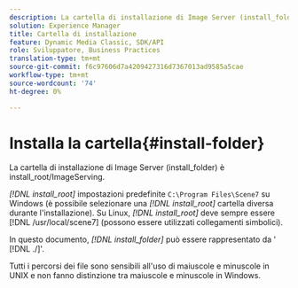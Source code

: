 ```yaml
---
description: La cartella di installazione di Image Server (install_folder) è install_root/ImageServing.
solution: Experience Manager
title: Cartella di installazione
feature: Dynamic Media Classic, SDK/API
role: Sviluppatore, Business Practices
translation-type: tm+mt
source-git-commit: f6c97606d7a4209427316d7367013ad9585a5cae
workflow-type: tm+mt
source-wordcount: '74'
ht-degree: 0%

---
```



# Installa la cartella{#install-folder}

La cartella di installazione di Image Server (install_folder) è install_root/ImageServing.

*[!DNL install_root]* impostazioni predefinite  `C:\Program Files\Scene7` su Windows (è possibile selezionare una  *[!DNL install_root]* cartella diversa durante l&#39;installazione). Su Linux, *[!DNL install_root]* deve sempre essere [!DNL /usr/local/scene7] (possono essere utilizzati collegamenti simbolici).

In questo documento, *[!DNL install_folder]* può essere rappresentato da &#39; [!DNL ./]&#39;.

Tutti i percorsi dei file sono sensibili all&#39;uso di maiuscole e minuscole in UNIX e non fanno distinzione tra maiuscole e minuscole in Windows.
